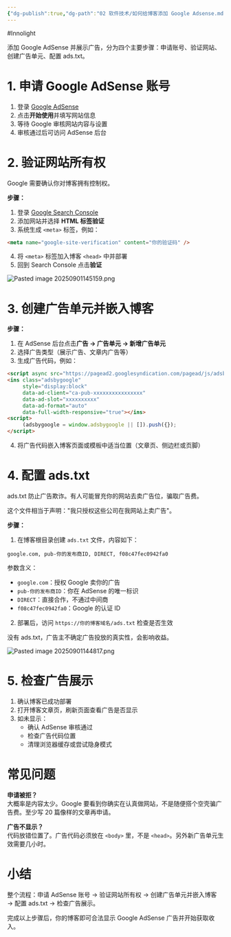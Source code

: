 ```yaml
---
{"dg-publish":true,"dg-path":"02 软件技术/如何给博客添加 Google Adsense.md","permalink":"/02 软件技术/如何给博客添加 Google Adsense/","created":"2025-09-01T14:29:33.138+08:00","updated":"2025-09-01T17:10:03.168+08:00"}
---
```


#Innolight

添加 Google AdSense 并展示广告，分为四个主要步骤：申请账号、验证网站、创建广告单元、配置 ads.txt。

# 1. 申请 Google AdSense 账号

1. 登录 [Google AdSense](https://www.google.com/adsense/)
2. 点击**开始使用**并填写网站信息
3. 等待 Google 审核网站内容与设置
4. 审核通过后可访问 AdSense 后台

# 2. 验证网站所有权

Google 需要确认你对博客拥有控制权。

**步骤：**
1. 登录 [Google Search Console](https://search.google.com/search-console/)
2. 添加网站并选择 **HTML 标签验证**
3. 系统生成 `<meta>` 标签，例如：
```html
<meta name="google-site-verification" content="你的验证码" />
```
4. 将 `<meta>` 标签加入博客 `<head>` 中并部署
5. 回到 Search Console 点击**验证**

![Pasted image 20250901145159.png](/img/user/0.Asset/resource/Pasted%20image%2020250901145159.png)

# 3. 创建广告单元并嵌入博客

**步骤：**
1. 在 AdSense 后台点击**广告 → 广告单元 → 新增广告单元**
2. 选择广告类型（展示广告、文章内广告等）
3. 生成广告代码，例如：
```html
<script async src="https://pagead2.googlesyndication.com/pagead/js/adsbygoogle.js"></script>
<ins class="adsbygoogle"
     style="display:block"
     data-ad-client="ca-pub-xxxxxxxxxxxxxxxx"
     data-ad-slot="xxxxxxxxxx"
     data-ad-format="auto"
     data-full-width-responsive="true"></ins>
<script>
     (adsbygoogle = window.adsbygoogle || []).push({});
</script>
```
4. 将广告代码嵌入博客页面或模板中适当位置（文章页、侧边栏或页脚）

# 4. 配置 ads.txt

ads.txt 防止广告欺诈。有人可能冒充你的网站去卖广告位，骗取广告费。

这个文件相当于声明："我只授权这些公司在我网站上卖广告"。

**步骤：**

1. 在博客根目录创建 `ads.txt` 文件，内容如下：
```
google.com, pub-你的发布商ID, DIRECT, f08c47fec0942fa0
```

参数含义：
- `google.com`：授权 Google 卖你的广告  
- `pub-你的发布商ID`：你在 AdSense 的唯一标识
- `DIRECT`：直接合作，不通过中间商
- `f08c47fec0942fa0`：Google 的认证 ID

2. 部署后，访问 `https://你的博客域名/ads.txt` 检查是否生效

没有 ads.txt，广告主不确定广告投放的真实性，会影响收益。

![Pasted image 20250901144817.png](/img/user/0.Asset/resource/Pasted%20image%2020250901144817.png)

# 5. 检查广告展示

1. 确认博客已成功部署
2. 打开博客文章页，刷新页面查看广告是否显示
3. 如未显示：
    - 确认 AdSense 审核通过
    - 检查广告代码位置
    - 清理浏览器缓存或尝试隐身模式

# 常见问题

**申请被拒？**  
大概率是内容太少。Google 要看到你确实在认真做网站，不是随便搭个空壳骗广告费。至少写 20 篇像样的文章再申请。

**广告不显示？**  
代码放错位置了。广告代码必须放在 `<body>` 里，不是 `<head>`。另外新广告单元生效需要几小时。

# 小结

整个流程：申请 AdSense 账号 → 验证网站所有权 → 创建广告单元并嵌入博客 → 配置 ads.txt → 检查广告展示。

完成以上步骤后，你的博客即可合法显示 Google AdSense 广告并开始获取收入。
